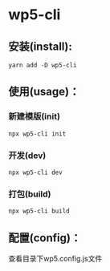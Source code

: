 # wp5-cli

## **安装(install):**
```
yarn add -D wp5-cli
```

## **使用(usage)：**

### **新建模版(init)**
```
npx wp5-cli init
```

### **开发(dev)**
```
npx wp5-cli dev
```

### **打包(build)**
```
npx wp5-cli build
```


## **配置(config)：**
查看目录下wp5.config.js文件
